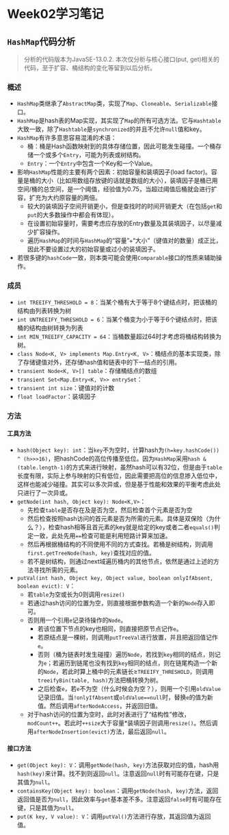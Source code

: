 # Week02学习笔记
## `HashMap`代码分析
> 分析的代码版本为JavaSE-13.0.2. 本次仅分析与核心接口(put, get)相关的代码，至于扩容、桶结构的变化等留到以后分析。
### 概述
- `HashMap`类继承了`AbstractMap`类，实现了`Map`、`Cloneable`、`Serializable`接口。
- `HashMap`是hash表的Map实现，其实现了`Map`的所有可选方法。它与`Hashtable`大致一致，除了`Hashtable`是`synchronized`的并且不允许`null`值和key。
- `HashMap`有许多意思容易混淆的术语：
    - 桶：桶是Hash函数映射到的具体存储位置，因此可能发生碰撞。一个桶存储一个或多个`Entry`，可能为列表或树结构。
    - `Entry`：一个`Entry`中包含一个Key和一个Value。
- 影响`HashMap`性能的主要有两个因素：初始容量和装填因子(load factor)。容量是桶的大小（比如用数组存放键的话就是数组的大小），装填因子是桶已用空间/桶的总空间，是一个阈值，经验值为0.75，当超过阈值后桶就会进行扩容，扩充为大约原容量的两倍。
    - 较大的装填因子空间开销更小，但是查找时的时间开销更大（在包括`get`和`put`的大多数操作中都会有体现）。
    - 在设置初始容量时，需要考虑应存放的Entry数量及其装填因子，以尽量减少扩容操作。
    - 遍历`HashMap`的时间与`HashMap`的“容量”+“大小”（键值对的数量）成正比，因此不要设置过大的初始容量或过小的装填因子。
- 若很多键的`hashCode`一致，则本类可能会使用`Comparable`接口的性质来辅助操作。

### 成员
- `int TREEIFY_THRESHOLD = 8`：当某个桶有大于等于8个键结点时，把该桶的结构由列表转换为树
- `int UNTREEIFY_THRESHOLD = 6`：当某个桶变为小于等于6个键结点时，把该桶的结构由树转换为列表
- `int MIN_TREEIFY_CAPACITY = 64`：当桶数量超过64时才考虑将桶结构转换为树。
- `class Node<K, V> implements Map.Entry<K, V>`：桶结点的基本实现类，除了存储键值对外，还存储hash值和链表中的下一结点的引用。
- `transient Node<K, V>[] table`：存储桶结点的数组
- `transient Set<Map.Entry<K, V>> entrySet`：
- `transient int size`：键值对的计数
- `float loadFactor`：装填因子

### 方法
#### 工具方法
- `hash(Object key): int`：当`key`不为空时，计算hash为`(h=key.hashCode()) ^ (h>>>16)`，把hashCode的高位传播至低位。因为`HashMap`采用`hash & (table.length-1)`的方式来进行映射，虽然hash可以有32位，但是由于`table`长度有限，实际上参与映射的只有低位，因此需要把高位的信息掺入低位中，这样也能减少碰撞。其实可以多次异或，但是基于性能和效果的平衡考虑此处只进行了一次异或。
- `getNode(int hash, Object key): Node<K,V>`：
    - 先检查`table`是否存在及是否为空，然后检查首个元素是否为空
    - 然后检查按照hash访问的首元素是否为所需的元素。具体是双保险（为什么？），检查hash相等且首元素的key就是给定的key或者二者`equals()`判定一致，此处先用`==`检查可能是利用短路计算来加速。
    - 然后再根据桶结构的不同使用不同的方式查找。若桶是树结构，则调用`first.getTreeNode(hash, key)`查找对应的值。
    - 若不是树结构，则通过next域遍历桶内的其他节点，依然是通过上述的方法寻找所需的元素。
- `putVal(int hash, Object key, Object value, boolean onlyIfAbsent, boolean evict): V`：
    - 若`table`为空或长为0则调用`resize()`
    - 若通过hash访问的位置为空，则直接根据参数构造一个新的`Node`存入即可。
    - 否则用一个引用`e`记录待操作的`Node`。
        - 若该位置下节点的key也相同，则直接把原节点记作`e`。
        - 若原结点是一棵树，则调用`putTreeVal`进行放置，并且把返回值记作`e`。
        - 否则（桶为链表时发生碰撞）遍历`Node`，若找到`key`相同的结点，则记为`e`；若遍历到链尾也没有找到`key`相同的结点，则在链尾构造一个新的`Node`，若此时算上桶中的元素链长≥`TREEIFY_THRESHOLD`，则调用`treeifyBin(table, hash)`方法把桶转换为树。
        - 之后检查`e`，若`e`不为空（什么时候会为空？），则用一个引用`oldValue`记录旧值。当`!onlyIfAbsent`或`oldValue==null`时，替换`e`的值为新值。然后调用`afterNodeAccess`，并返回旧值。
    - 对于hash访问的位置为空时，此时对表进行了“结构性”修改，`modCount++`。若此时`++size`大于容量\*装填因子则调用`resize()`。然后调用`afterNodeInsertion(evict)`方法，最后返回`null`。

#### 接口方法
- `get(Object key): V`：调用`getNode(hash, key)`方法获取对应的值，hash用`hash(key)`来计算。找不到则返回`null`。注意返回`null`时有可能存在键，只是其值为`null`。
- `containsKey(Object key): boolean`：调用`getNode(hash, key)`方法，返回返回值是否为`null`，因此效率与`get`基本差不多。注意返回`false`时有可能存在键，只是其值为`null`。
- `put(K key, V value): V`：调用`putVal()`方法进行存放，其返回值为返回值。